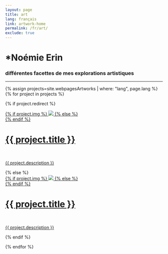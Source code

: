```yaml
---
layout: page
title: art
lang: français
link: artwork-home
permalink: /fr/art/
exclude: true
---
```

<div class="header-bar">
  <h1>*Noémie Erin</h1>
  <h3>différentes facettes de mes explorations artistiques</h3>
  <hr>
</div>


{% assign projects=site.webpagesArtworks | where: "lang", page.lang %}
{% for project in projects %}

{% if project.redirect %}
<div class="project">
    <div class="circular">
        <a href="{{ project.redirect }}" target="_blank">
        {% if project.img %}
        <img class="circular" src="{{ project.img }}"/>
        {% else %}
        <div class="circular blankbox"></div>
        {% endif %}    
        <span>
            <h1>{{ project.title }}</h1>
            <br/>
            <p>{{ project.description }}</p>
        </span>
        </a>
    </div>
</div>
{% else %}

<div class="project ">
    <div class="circular">
        <a href="{{ site.baseurl }}{{ project.url }}">
        {% if project.img %}
        <img class="circular" src="{{ project.img }}"/>
        {% else %}
        <div class="circular blankbox"></div>
        {% endif %}    
        <span>
            <h1>{{ project.title }}</h1>
            <br/>
            <p>{{ project.description }}</p>
        </span>
        </a>
    </div>
</div>

{% endif %}

{% endfor %}
